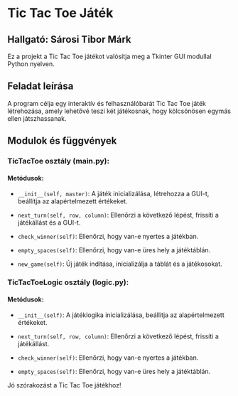 # Tic Tac Toe Játék

## Hallgató: Sárosi Tibor Márk

Ez a projekt a Tic Tac Toe játékot valósítja meg a Tkinter GUI modullal Python nyelven.

## Feladat leírása

A program célja egy interaktív és felhasználóbarát Tic Tac Toe játék létrehozása, amely lehetővé teszi két játékosnak, hogy kölcsönösen egymás ellen játszhassanak.

## Modulok és függvények

### TicTacToe osztály (main.py):

#### Metódusok:
- `__init__(self, master)`: A játék inicializálása, létrehozza a GUI-t, beállítja az alapértelmezett értékeket.

- `next_turn(self, row, column)`: Ellenőrzi a következő lépést, frissíti a játékállást és a GUI-t.

- `check_winner(self)`: Ellenőrzi, hogy van-e nyertes a játékban.

- `empty_spaces(self)`: Ellenőrzi, hogy van-e üres hely a játéktáblán.

- `new_game(self)`: Új játék indítása, inicializálja a táblát és a játékosokat.

### TicTacToeLogic osztály (logic.py):

#### Metódusok:
- `__init__(self)`: A játéklogika inicializálása, beállítja az alapértelmezett értékeket.

- `next_turn(self, row, column)`: Ellenőrzi a következő lépést, frissíti a játékállást.

- `check_winner(self)`: Ellenőrzi, hogy van-e nyertes a játékban.

- `empty_spaces(self)`: Ellenőrzi, hogy van-e üres hely a játéktáblán.


Jó szórakozást a Tic Tac Toe játékhoz!
